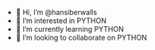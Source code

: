 - 👋 Hi, I’m @hansiberwalls
- 👀 I’m interested in PYTHON
- 🌱 I’m currently learning PYTHON
- 💞️ I’m looking to collaborate on PYTHON

<!---
hansiberwalls/hansiberwalls is a ✨ special ✨ repository because its `README.md` (this file) appears on your GitHub profile.
You can click the Preview link to take a look at your changes.
--->
